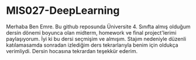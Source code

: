 # MIS027-DeepLearning

Merhaba Ben Emre. Bu github reposunda Üniversite 4. Sınıfta almış olduğum dersin dönemi boyunca olan midterm, homework ve final project'lerimi paylaşıyorum. İyi ki bu dersi seçmişim ve almışım. Stajım nedeniyle düzenli katılamasamda sonradan izlediğim ders tekrarlarıyla
benim için oldukça verimliydi. Dersin hocasına tekrardan teşekkür ederim.
